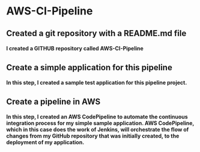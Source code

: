# AWS-CI-Pipeline

## Created a git repository with a README.md file
#### I created a GITHUB repository called AWS-CI-Pipeline

## Create a simple application for this pipeline

#### In this step, I created a sample test application for this pipeline project.

## Create a pipeline in AWS

#### In this step, I created an AWS CodePipeline to automate the continuous integration process for my simple sample application. AWS CodePipeline, which in this case does the work of Jenkins, will orchestrate the flow of changes from my GitHub repository that was initially created, to the deployment of my application.